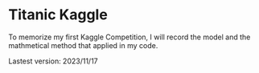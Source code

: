 # Titanic Kaggle

To memorize my first Kaggle Competition, I will record the model and the mathmetical method that applied in my code.

Lastest version: 2023/11/17
